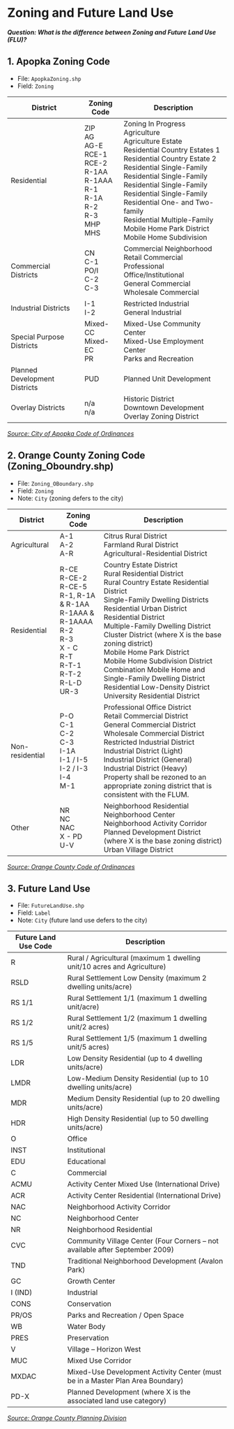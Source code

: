 # Zoning and Future Land Use

**_Question: What is the difference between Zoning and Future Land Use (FLU)?_**

## 1. Apopka Zoning Code

- File: ```ApopkaZoning.shp```
- Field: ```Zoning```

| District                            | Zoning Code | Description                                  |
|-------------------------------------|-------------|----------------------------------------------|
| Residential                   | ZIP <br> AG <br> AG-E <br> RCE-1 <br> RCE-2 <br> R-1AA <br> R-1AAA <br> R-1 <br> R-1A  <br> R-2 <br> R-3 <br> MHP <br> MHS | Zoning In Progress <br> Agriculture <br> Agriculture Estate <br> Residential Country Estates 1 <br> Residential Country Estate 2 <br> Residential Single-Family <br> Residential Single-Family <br> Residential Single-Family <br> Residential Single-Family <br> Residential One- and Two-family <br> Residential Multiple-Family <br> Mobile Home Park District <br> Mobile Home Subdivision |
| Commercial Districts          | CN <br> C-1 <br> PO/I <br> C-2 <br> C-3 | Commercial Neighborhood <br> Retail Commercial <br> Professional Office/Institutional <br> General Commercial <br> Wholesale Commercial |
| Industrial Districts          | I-1 <br> I-2       | Restricted Industrial <br> General Industrial |
| Special Purpose Districts     | Mixed-CC <br> Mixed-EC <br> PR  | Mixed-Use Community Center <br> Mixed-Use Employment Center <br> Parks and Recreation |
| Planned Development Districts | PUD         | Planned Unit Development                     |
| Overlay Districts             | n/a <br> n/a | Historic District <br> Downtown Development Overlay Zoning District |

_[Source: City of Apopka Code of Ordinances](https://library.municode.com/fl/apopka/codes/code_of_ordinances?nodeId=PTIIILADECO_ART1GEPR_S1.8TRPR_1.8.1TRNEZODI)_

## 2. Orange County Zoning Code (Zoning_Oboundry.shp)

- File: ```Zoning_OBoundary.shp```
- Field: ```Zoning```
- Note: ```City``` (zoning defers to the city)

| District               | Zoning Code | Description                         |
|------------------------|-------------|-------------------------------------|
| Agricultural           | A-1 <br> A-2 <br> A-R | Citrus Rural District <br> Farmland Rural District <br> Agricultural-Residential District |
| Residential            | R-CE <br> R-CE-2 <br> R-CE-5 <br> R-1, R-1A & R-1AA <br> R-1AAA & R-1AAAA <br> R-2 <br> R-3 <br> X - C <br> R-T <br> R-T-1 <br> R-T-2 <br> R-L-D <br> UR-3 | Country Estate District  <br> Rural Residential District  <br> Rural Country Estate Residential District  <br> Single-Family Dwelling Districts  <br> Residential Urban District<br> Residential District<br> Multiple-Family Dwelling District<br> Cluster District (where X is the base zoning district) <br> Mobile Home Park District  <br> Mobile Home Subdivision District  <br> Combination Mobile Home and  Single-Family Dwelling District  <br> Residential Low-Density District<br> University Residential District |
| Non-residential        | P-O <br> C-1 <br> C-2 <br> C-3 <br> I-1A <br> I-1 / I-5 <br> I-2 / I-3 <br> I-4 <br> M-1 | Professional Office District <br> Retail Commercial District <br> General Commercial District <br> Wholesale Commercial District <br> Restricted Industrial District <br> Industrial District (Light) <br> Industrial District (General) <br> Industrial District (Heavy) <br> Property shall be rezoned to an appropriate zoning district that is consistent with the FLUM. |
| Other                  | NR <br> NC <br> NAC <br> X - PD <br> U-V | Neighborhood Residential <br> Neighborhood Center <br> Neighborhood Activity Corridor <br> Planned Development District (where X is the base zoning district) <br> Urban Village District |

_[Source: Orange County Code of Ordinances](https://library.municode.com/fl/orange_county/codes/code_of_ordinances?nodeId=PTIIORCOCO_CH38ZO_ARTIVZODIESZOMA)_

## 3. Future Land Use

- File: ```FutureLandUse.shp```
- Field: ```Label```
- Note: ```City``` (future land use defers to the city)

| Future Land Use Code | Description                                                                    |
|----------------------|--------------------------------------------------------------------------------|
| R                    | Rural / Agricultural (maximum 1 dwelling unit/10 acres and Agriculture)        |
| RSLD                 | Rural Settlement Low Density (maximum 2 dwelling units/acre)                   |
| RS 1/1               | Rural Settlement 1/1 (maximum 1 dwelling unit/acre)                            |
| RS 1/2               | Rural Settlement 1/2 (maximum 1 dwelling unit/2 acres)                         |
| RS 1/5               | Rural Settlement 1/5 (maximum 1 dwelling unit/5 acres)                         |
| LDR                  | Low Density Residential (up to 4 dwelling units/acre)                          |
| LMDR                 | Low-Medium Density Residential (up to 10 dwelling units/acre)                  |
| MDR                  | Medium Density Residential (up to 20 dwelling units/acre)                      |
| HDR                  | High Density Residential (up to 50 dwelling units/acre)                        |
| O                    | Office                                                                         |
| INST                 | Institutional                                                                  |
| EDU                  | Educational                                                                    |
| C                    | Commercial                                                                     |
| ACMU                 | Activity Center Mixed Use (International Drive)                                |
| ACR                  | Activity Center Residential (International Drive)                              |
| NAC                  | Neighborhood Activity Corridor                                                 |
| NC                   | Neighborhood Center                                                            |
| NR                   | Neighborhood Residential                                                       |
| CVC                  | Community Village Center (Four Corners – not available after September 2009)   |
| TND                  | Traditional Neighborhood Development (Avalon Park)                             |
| GC                   | Growth Center                                                                  |
| I (IND)              | Industrial                                                                     |
| CONS                 | Conservation                                                                   |
| PR/OS                | Parks and Recreation / Open Space                                              |
| WB                   |  Water Body                                                                    |
| PRES                 | Preservation                                                                   |
| V                    | Village – Horizon West                                                         |
| MUC                  | Mixed Use Corridor                                                             |
| MXDAC                | Mixed-Use Development Activity Center (must be in a Master Plan Area Boundary) |
| PD-X                 | Planned Development (where X is the associated land use category)              |

_[Source: Orange County Planning Division](https://www.orangecountyfl.net/PlanningDevelopment/ComprehensivePlanning.aspx#.X87_PGhKj-g)_